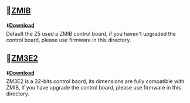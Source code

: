 ## :file_folder:[ZMIB](./ZMIB/)
:arrow_down:[**Download**](./ZMIB.zip)   
Default the Z5 used a ZMIB control board, if you haven't upgraded the control board, please use firmware in this directory.    

## :file_folder:[ZM3E2](./ZM3E2/)
:arrow_down:[**Download**](./ZM3E2.zip)    
ZM3E2 is a 32-bits control baord, its dimensions are fully compatible with ZMIB, if you have upgrade the control board, please use firmware in this directory.  


